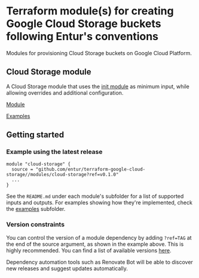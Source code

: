# Terraform module(s) for creating Google Cloud Storage buckets following Entur's conventions

Modules for provisioning Cloud Storage buckets on Google Cloud Platform.

## Cloud Storage module

A Cloud Storage module that uses the [init module](https://github.com/entur/terraform-google-init) as minimum input, while allowing overrides and additional configuration.

[Module](modules/cloud-storage)

[Examples](examples)

## Getting started

<!-- ci: x-release-please-start-version -->
### Example using the latest release

```
module "cloud-storage" {
  source = "github.com/entur/terraform-google-cloud-storage//modules/cloud-storage?ref=v0.1.0"
  ...
}
```
<!-- ci: x-release-please-end -->

See the `README.md` under each module's subfolder for a list of supported inputs and outputs. For examples showing how they're implemented, check the [examples](examples) subfolder.

### Version constraints

You can control the version of a module dependency by adding `?ref=TAG` at the end of the source argument, as shown in the example above. This is highly recommended. You can find a list of available versions [here](https://github.com/entur/terraform-google-cloud-storage/releases).

Dependency automation tools such as Renovate Bot will be able to discover new releases and suggest updates automatically.

